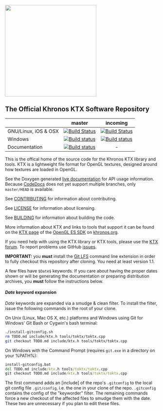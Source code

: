 <img src="https://www.khronos.org/assets/images/api_logos/khronos.svg" width="300"/>

The Official Khronos KTX Software Repository
---

|                      |  master  |  incoming  |
|----------------------| :------: | :--------: |
| GNU/Linux, iOS & OSX | [![Build Status](https://travis-ci.org/KhronosGroup/KTX-Software.svg?branch=master)](https://travis-ci.org/KhronosGroup/KTX) | [![Build Status](https://travis-ci.org/KhronosGroup/KTX-Software.svg?branch=incoming)](https://travis-ci.org/KhronosGroup/KTX) |
| Windows | [![Build status](https://ci.appveyor.com/api/projects/status/rj9bg8g2jphg3rc0/branch/master?svg=true)](https://ci.appveyor.com/project/msc-/ktx) | [![Build status](https://ci.appveyor.com/api/projects/status/rj9bg8g2jphg3rc0/branch/incoming?svg=true)](https://ci.appveyor.com/project/msc-/ktx) |
| Documentation | [![Build status](https://codedocs.xyz/KhronosGroup/KTX.svg)](https://codedocs.xyz/KhronosGroup/KTX/) | - |

This is the offical home of the source code
for the Khronos KTX library and tools. KTX is a lightweight file format
for OpenGL textures, designed around how textures are loaded in OpenGL.

See the Doxygen generated [live documentation](https://codedocs.xyz/KhronosGroup/KTX-Software/)
for API usage information. Because [CodeDocs](https://codedocs.xyz) does
not yet support multiple branches, only `master/HEAD` is available.

See [CONTRIBUTING](CONTRIBUTING.md) for information about contributing.

See [LICENSE](LICENSE.md) for information about licensing.

See [BUILDING](BUILDING.md) for information about building the code.

More information about KTX and links to tools that support it can be
found on the
[KTX page](http://www.khronos.org/opengles/sdk/tools/KTX/) of
the [OpenGL ES SDK](http://www.khronos.org/opengles/sdk) on
[khronos.org](http://www.khronos.org).

If you need help with using the KTX library or KTX tools, please use the
[KTX forum](https://forums.khronos.org/forumdisplay.php/103-KTX-file-format-for-OpenGL-OpenGL-ES-and-WebGL-textures).
To report problems use GitHub [issues](https://github.com/KhronosGroup/KTX/issues).

**IMPORTANT:** you **must** install the [Git LFS](https://github.com/github/git-lfs)
command line extension in order to fully checkout this repository after cloning. You
need at least version 1.1.

A few files have `$Date$` keywords. If you care about having the proper
dates shown or will be generating the documentation or preparing
distribution archives, you **must** follow the instructions below.

#### <a id="kwexpansion"></a>$Date$ keyword expansion

$Date$ keywords are expanded via a smudge & clean filter. To install
the filter, issue the following commands in the root of your clone.

On Unix (Linux, Mac OS X, etc.) platforms and Windows using Git for Windows'
Git Bash or Cygwin's bash terminal:

```bash
./install-gitconfig.sh
rm TODO.md include/ktx.h tools/toktx/toktx.cpp
git checkout TODO.md include/ktx.h tools/toktx/toktx.cpp
```

On Windows with the Command Prompt (requires `git.exe` in a directory
on your %PATH%):

```cmd
install-gitconfig.bat
del TODO.md include/ktx.h tools/toktx/toktx.cpp
git checkout TODO.md include/ktx.h tools/toktx/toktx.cpp 
```

The first command adds an [include] of the repo's `.gitconfig` to the
local git config file `.git/config`, i.e. the one in your clone of the repo.
`.gitconfig` contains the config of the "keyworder" filter. The remaining
commands force a new checkout of the affected files to smudge them with the
date. These two are unnecessary if you plan to edit these files.

